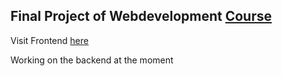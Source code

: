 ## Final Project of Webdevelopment [Course](https://www.udemy.com/share/101WcUBEcZeFpVQnw=/ "Udemy Course")


Visit Frontend [here](https://jannisgrebien.github.io/smartbrainApp/)


Working on the backend at the moment

